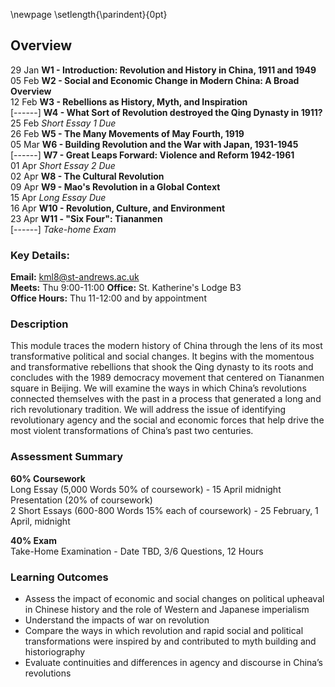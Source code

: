 \newpage
\setlength{\parindent}{0pt}

## Overview

29 Jan    **W1 - Introduction: Revolution and History in China, 1911 and 1949**  
05 Feb    **W2 - Social and Economic Change in Modern China: A Broad Overview**  
12 Feb    **W3 - Rebellions as History, Myth, and Inspiration**  
[------]     **W4 - What Sort of Revolution destroyed the Qing Dynasty in 1911?**    
25 Feb    *Short Essay 1 Due*  
26 Feb    **W5 - The Many Movements of May Fourth, 1919**  
05 Mar    **W6 - Building Revolution and the War with Japan, 1931-1945**  
[------]     **W7 - Great Leaps Forward: Violence and Reform 1942-1961**  
01 Apr    *Short Essay 2 Due*  
02 Apr    **W8 - The Cultural Revolution**  
09 Apr    **W9 - Mao's Revolution in a Global Context**  
15 Apr    *Long Essay Due*  
16 Apr    **W10 - Revolution, Culture, and Environment**  
23 Apr    **W11 - "Six Four": Tiananmen**  
[------]     *Take-home Exam*  

### Key Details:

**Email:** kml8@st-andrews.ac.uk  
**Meets:** Thu 9:00-11:00 **Office:** St. Katherine's Lodge B3  
**Office Hours:** Thu 11-12:00 and by appointment 

### Description	

This module traces the modern history of China through the lens of its most transformative political and social changes. It begins with the momentous and transformative rebellions that shook the Qing dynasty to its roots and concludes with the 1989 democracy movement that centered on Tiananmen square in Beijing. We will examine the ways in which China’s revolutions connected themselves with the past in a process that generated a long and rich revolutionary tradition. We will address the issue of identifying revolutionary agency and the social and economic forces that help drive the most violent transformations of China’s past two centuries.

### Assessment Summary

**60% Coursework**  
Long Essay (5,000 Words 50% of coursework) - 15 April midnight   
Presentation (20% of coursework)  
2 Short Essays (600-800 Words 15% each of coursework) - 25 February, 1 April, midnight

**40% Exam**  
Take-Home Examination - Date TBD, 3/6 Questions, 12 Hours  

### Learning Outcomes

* Assess the impact of economic and social changes on political upheaval in Chinese history and the role of Western and Japanese imperialism
* Understand the impacts of war on revolution
* Compare the ways in which revolution and rapid social and political transformations were inspired by and contributed to myth building and historiography
* Evaluate continuities and differences in agency and discourse in China’s revolutions
